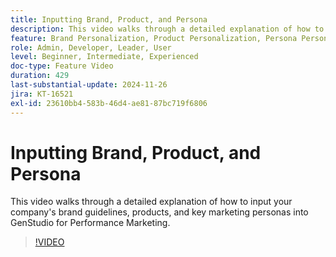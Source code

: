 ```yaml
---
title: Inputting Brand, Product, and Persona
description: This video walks through a detailed explanation of how to input your company's brand guidelines, products, and key marketing personas into GenStudio for Performance Marketing.
feature: Brand Personalization, Product Personalization, Persona Personalization
role: Admin, Developer, Leader, User
level: Beginner, Intermediate, Experienced
doc-type: Feature Video
duration: 429
last-substantial-update: 2024-11-26
jira: KT-16521
exl-id: 23610bb4-583b-46d4-ae81-87bc719f6806
---
```

# Inputting Brand, Product, and Persona

This video walks through a detailed explanation of how to input your company's brand guidelines, products, and key marketing personas into GenStudio for Performance Marketing.

>[!VIDEO](https://video.tv.adobe.com/v/3439371/?learn=on&enablevpops)
